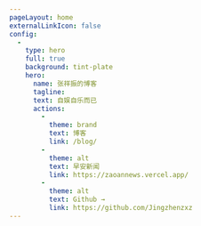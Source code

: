 ```yaml
---
pageLayout: home
externalLinkIcon: false
config:
  -
    type: hero
    full: true
    background: tint-plate
    hero:
      name: 张祥振的博客
      tagline: 
      text: 自娱自乐而已
      actions:
        -
          theme: brand
          text: 博客
          link: /blog/
        -
          theme: alt
          text: 早安新闻
          link: https://zaoannews.vercel.app/
        -
          theme: alt
          text: Github →
          link: https://github.com/Jingzhenzxz
---
```

